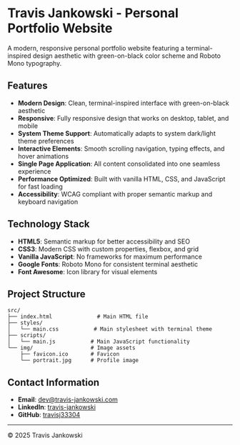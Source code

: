 # Travis Jankowski - Personal Portfolio Website

A modern, responsive personal portfolio website featuring a terminal-inspired design aesthetic with green-on-black color scheme and Roboto Mono typography.

## Features

- **Modern Design**: Clean, terminal-inspired interface with green-on-black aesthetic
- **Responsive**: Fully responsive design that works on desktop, tablet, and mobile
- **System Theme Support**: Automatically adapts to system dark/light theme preferences
- **Interactive Elements**: Smooth scrolling navigation, typing effects, and hover animations
- **Single Page Application**: All content consolidated into one seamless experience
- **Performance Optimized**: Built with vanilla HTML, CSS, and JavaScript for fast loading
- **Accessibility**: WCAG compliant with proper semantic markup and keyboard navigation

## Technology Stack

- **HTML5**: Semantic markup for better accessibility and SEO
- **CSS3**: Modern CSS with custom properties, flexbox, and grid
- **Vanilla JavaScript**: No frameworks for maximum performance
- **Google Fonts**: Roboto Mono for consistent terminal aesthetic
- **Font Awesome**: Icon library for visual elements

## Project Structure

```
src/
├── index.html              # Main HTML file
├── styles/
│   └── main.css           # Main stylesheet with terminal theme
├── scripts/
│   └── main.js           # Main JavaScript functionality
└── img/                  # Image assets
    ├── favicon.ico       # Favicon
    └── portrait.jpg      # Profile image
```

## Contact Information

- **Email**: dev@travis-jankowski.com
- **LinkedIn**: [travis-jankowski](https://linkedin.com/in/travis-jankowski)
- **GitHub**: [travisj33304](https://github.com/travisj33304)

---

© 2025 Travis Jankowski
